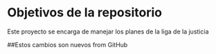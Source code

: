 # Objetivos de la repositorio

Este proyecto se encarga de manejar los planes de la liga de la justicia

##Estos cambios son nuevos from GitHub
